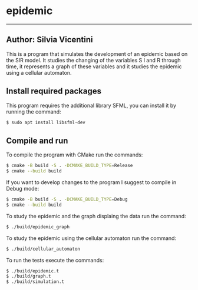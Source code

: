 # epidemic
---
Author: Silvia Vicentini
---
This is a program that simulates the development of an epidemic based on the SIR model. It studies the changing of the variables S I and R through time, it represents a graph of these variables and it studies the epidemic using a cellular automaton.
## Install required packages
This program requires the additional library SFML, you can install it by running the command: 
```bash
$ sudo apt install libsfml-dev
```
## Compile and run
To compile the program with CMake run the commands:
```bash
$ cmake -B build -S . -DCMAKE_BUILD_TYPE=Release
$ cmake --build build
```
If you want to develop changes to the program I suggest to compile in Debug mode:
```bash
$ cmake -B build -S . -DCMAKE_BUILD_TYPE=Debug
$ cmake --build build
```
To study the epidemic and the graph displaing the data run the command:
```bash
$ ./build/epidemic_graph
```
To study the epidemic using the cellular automaton run the command:
```bash
$ ./build/cellular_automaton
```
To run the tests execute the commands:
```bash
$ ./build/epidemic.t
$ ./build/graph.t
$ ./build/simulation.t
```
